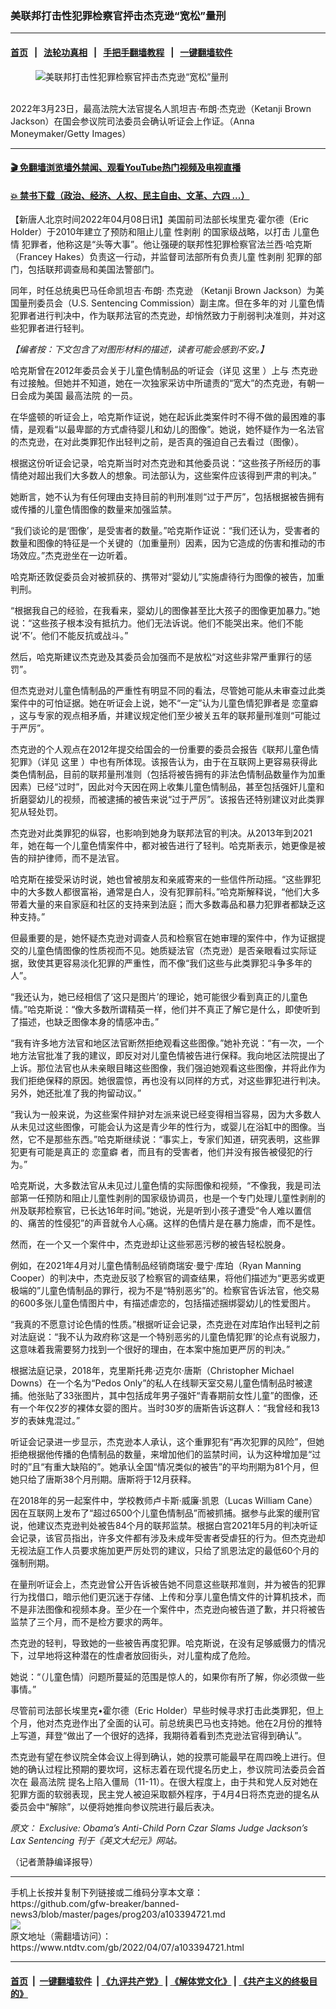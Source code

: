 ### 美联邦打击性犯罪检察官抨击杰克逊“宽松”量刑
------------------------

#### [首页](https://github.com/gfw-breaker/banned-news3/blob/master/README.md) &nbsp;&nbsp;|&nbsp;&nbsp; [法轮功真相](https://github.com/begood0513/basic/blob/master/README.md)  &nbsp;&nbsp;|&nbsp;&nbsp; [手把手翻墙教程](https://github.com/gfw-breaker/guides/wiki)  &nbsp;&nbsp;|&nbsp;&nbsp; [一键翻墙软件](https://github.com/gfw-breaker/nogfw/blob/master/README.md)  



<div><div class="featured_image">
 <figure>
  <img alt="美联邦打击性犯罪检察官抨击杰克逊“宽松”量刑" src="https://i.ntdtv.com/assets/uploads/2022/04/GettyImages-1387348368-800x450.jpg"/>
 </figure><br/>
 <span class="caption">
  2022年3月23日，最高法院大法官提名人凯坦吉‧布朗‧杰克逊（Ketanji Brown Jackson）在国会参议院司法委员会确认听证会上作证。（Anna Moneymaker/Getty Images）
 </span>
</div>
</div><hr/>

#### [ 🎬  免翻墙浏览墙外禁闻、观看YouTube热门视频及电视直播](https://github.com/gfw-breaker/HelloWorld)

#### [ 💥  禁书下载（政治、经济、人权、民主自由、文革、六四 ...）](https://github.com/gfw-breaker/books/blob/master/README.md)

<div><div class="post_content" itemprop="articleBody">
 <p>
  【新唐人北京时间2022年04月08日讯】美国前司法部长埃里克‧霍尔德（Eric Holder）于2010年建立了预防和阻止儿童
  <ok href="https://www.ntdtv.com/gb/性剥削.htm">
   性剥削
  </ok>
  的国家级战略，以打击
  <ok href="https://www.ntdtv.com/gb/儿童色情.htm">
   儿童色情
  </ok>
  犯罪者，他称这是“头等大事”。他让强硬的联邦性犯罪检察官法兰西‧哈克斯（Francey Hakes）负责这一行动，并监督司法部所有负责儿童
  <ok href="https://www.ntdtv.com/gb/性剥削.htm">
   性剥削
  </ok>
  犯罪的部门，包括联邦调查局和美国法警部门。
 </p>
 <p>
  同年，时任总统奥巴马任命凯坦吉‧布朗‧
  <ok href="https://www.ntdtv.com/gb/杰克逊.htm">
   杰克逊
  </ok>
  （Ketanji Brown Jackson）为美国量刑委员会（U.S. Sentencing Commission）副主席。但在多年的对
  <ok href="https://www.ntdtv.com/gb/儿童色情.htm">
   儿童色情
  </ok>
  犯罪者进行判决中，作为联邦法官的杰克逊，却悄然致力于削弱判决准则，并对这些犯罪者进行轻判。
 </p>
 <p>
  <em>
   【编者按：下文包含了对图形材料的描述，读者可能会感到不安。】
  </em>
 </p>
 <p>
  哈克斯曾在2012年委员会关于儿童色情制品的听证会（详见
  <ok href="https://www.ussc.gov/sites/default/files/Transcript_4.pdf" rel="noopener" target="_blank">
   这里
  </ok>
  ）上与
  <ok href="https://www.ntdtv.com/gb/杰克逊.htm">
   杰克逊
  </ok>
  有过接触。但她并不知道，她在一次独家采访中所谴责的“宽大”的杰克逊，有朝一日会成为美国
  <ok href="https://www.ntdtv.com/gb/最高法院.htm">
   最高法院
  </ok>
  的一员。
 </p>
 <p>
  在华盛顿的听证会上，哈克斯作证说，她在起诉此类案件时不得不做的最困难的事情，是观看“以最卑鄙的方式虐待婴儿和幼儿的图像”。她说，她怀疑作为一名法官的杰克逊，在对此类罪犯作出轻判之前，是否真的强迫自己去看过（图像）。
 </p>
 <p>
  根据这份听证会记录，哈克斯当时对杰克逊和其他委员说：“这些孩子所经历的事情绝对超出我们大多数人的想象。司法部认为，这些案件应该得到严肃的判决。”
 </p>
 <p>
  她断言，她不认为有任何理由支持目前的判刑准则“过于严厉”，包括根据被告拥有或传播的儿童色情图像的数量来加强监禁。
 </p>
 <p>
  “我们谈论的是‘图像’，是受害者的数量。”哈克斯作证说：“我们还认为，受害者的数量和图像的特征是一个关键的（加重量刑）因素，因为它造成的伤害和推动的市场效应。”杰克逊坐在一边听着。
 </p>
 <p>
  哈克斯还敦促委员会对被抓获的、携带对“婴幼儿”实施虐待行为图像的被告，加重判刑。
 </p>
 <p>
  “根据我自己的经验，在我看来，婴幼儿的图像甚至比大孩子的图像更加暴力。”她说：“这些孩子根本没有抵抗力。他们无法诉说。他们不能哭出来。他们不能说‘不’。他们不能反抗或战斗。”
 </p>
 <p>
  然后，哈克斯建议杰克逊及其委员会加强而不是放松“对这些非常严重罪行的惩罚”。
 </p>
 <p>
  但杰克逊对儿童色情制品的严重性有明显不同的看法，尽管她可能从未审查过此类案件中的可怕证据。她在听证会上说，她不“一定”认为儿童色情犯罪者是
  <ok href="https://www.ntdtv.com/gb/恋童癖.htm">
   恋童癖
  </ok>
  ，这与专家的观点相矛盾，并建议规定他们至少被关五年的联邦量刑准则“可能过于严厉”。
 </p>
 <p>
  杰克逊的个人观点在2012年提交给国会的一份重要的委员会报告《联邦儿童色情犯罪》（详见
  <ok href="https://www.ussc.gov/sites/default/files/pdf/news/congressional-testimony-and-reports/sex-offense-topics/201212-federal-child-pornography-offenses/Full_Report_to_Congress.pdf#page=22" rel="noopener" target="_blank">
   这里
  </ok>
  ）中也有所体现。该报告认为，由于在互联网上更容易获得此类色情制品，目前的联邦量刑准则（包括将被告拥有的非法色情制品数量作为加重因素）已经“过时”，因此对今天因在网上收集儿童色情制品，甚至包括强奸儿童和折磨婴幼儿的视频，而被逮捕的被告来说“过于严厉”。该报告还特别建议对此类罪犯从轻处罚。
 </p>
 <p>
  杰克逊对此类罪犯的纵容，也影响到她身为联邦法官的判决。从2013年到2021年，她在每一个儿童色情案件中，都对被告进行了轻判。哈克斯表示，她更像是被告的辩护律师，而不是法官。
 </p>
 <p>
  哈克斯在接受采访时说，她也曾被朋友和亲戚寄来的一些信件所动摇。“这些罪犯中的大多数人都很富裕，通常是白人，没有犯罪前科。”哈克斯解释说，“他们大多带着大量的来自家庭和社区的支持来到法庭；而大多数毒品和暴力犯罪者都缺乏这种支持。”
 </p>
 <p>
  但最重要的是，她怀疑杰克逊对调查人员和检察官在她审理的案件中，作为证据提交的儿童色情图像的性质视而不见。她质疑法官（杰克逊）是否亲眼看过实际证据，致使其更容易淡化犯罪的严重性，而不像“我们这些与此类罪犯斗争多年的人”。
 </p>
 <p>
  “我还认为，她已经相信了‘这只是图片’的理论，她可能很少看到真正的儿童色情。”哈克斯说：“像大多数所谓精英一样，他们并不真正了解它是什么，即使听到了描述，也缺乏图像本身的情感冲击。”
 </p>
 <p>
  “我有许多地方法官和地区法官断然拒绝观看这些图像。”她补充说：“有一次，一个地方法官批准了我的建议，即反对对儿童色情被告进行保释。我向地区法院提出了上诉。那位法官也从未亲眼目睹这些图像，我们强迫她观看这些图像，并将此作为我们拒绝保释的原因。她很震惊，再也没有以同样的方式，对这些罪犯进行判决。另外，她还批准了我的拘留动议。”
 </p>
 <p>
  “我认为一般来说，为这些案件辩护对左派来说已经变得相当容易，因为大多数人从未见过这些图像，可能会认为这是青少年的性行为，或婴儿在浴缸中的图像。当然，它不是那些东西。”哈克斯继续说：“事实上，专家们知道，研究表明，这些罪犯更有可能是真正的
  <ok href="https://www.ntdtv.com/gb/恋童癖.htm">
   恋童癖
  </ok>
  者，而且有的受害者，他们并没有报告被侵犯的行为。”
 </p>
 <p>
  哈克斯说，大多数法官从未见过儿童色情的实际图像和视频，“不像我，我是司法部第一任预防和阻止儿童性剥削的国家级协调员，也是一个专门处理儿童性剥削的州及联邦检察官，已长达16年时间。”她说，光是听到小孩子遭受“令人难以置信的、痛苦的性侵犯”的声音就令人心痛。这样的色情片是在暴力施虐，而不是性。
 </p>
 <p>
  然而，在一个又一个案件中，杰克逊却让这些邪恶污秽的被告轻松脱身。
 </p>
 <p>
  例如，在2021年4月对儿童色情制品经销商瑞安‧曼宁‧库珀（Ryan Manning Cooper）的判决中，杰克逊反驳了检察官的调查结果，将他们描述为“更恶劣或更极端的”儿童色情制品的罪行，视为不是“特别恶劣”的。检察官告诉法官，他交易的600多张儿童色情图片中，有描述虐恋的，包括描述捆绑婴幼儿的性爱图片。
 </p>
 <p>
  “我真的不愿意讨论色情的性质。”根据听证会记录，杰克逊在对库珀作出轻判之前对法庭说：“我不认为政府称‘这是一个特别恶劣的儿童色情犯罪’的论点有说服力，这意味着我需要努力找到一个很好的理由，在本案中施加更严厉的判决。”
 </p>
 <p>
  根据法庭记录，2018年，克里斯托弗‧迈克尔‧唐斯（Christopher Michael Downs）在一个名为“Pedos Only”的私人在线聊天室交易儿童色情制品时被逮捕。他张贴了33张图片，其中包括成年男子强奸“青春期前女性儿童”的图像，还有一个年仅2岁的裸体女婴的图片。当时30岁的唐斯告诉这群人：“我曾经和我13岁的表妹鬼混过。”
 </p>
 <p>
  听证会记录进一步显示，杰克逊本人承认，这个重罪犯有“再次犯罪的风险”，但她拒绝根据他传播的色情制品的数量，来增加他们的监禁时间，认为这种增加是“过时的”且“有重大缺陷的”。她承认全国“情况类似的被告”的平均刑期为81个月，但她只给了唐斯38个月刑期。唐斯将于12月获释。
 </p>
 <p>
  在2018年的另一起案件中，学校教师卢卡斯‧威廉‧凯恩（Lucas William Cane）因在互联网上发布了“超过6500个儿童色情制品”而被抓捕。据参与此案的缓刑官说，他建议杰克逊判处被告84个月的联邦监禁。根据白宫2021年5月的判决听证会记录，该官员指出，许多文件都有涉及未成年受害者受虐狂的行为。但杰克逊却无视法庭工作人员要求施加更严厉处罚的建议，只给了凯恩法定的最低60个月的强制刑期。
 </p>
 <p>
  在量刑听证会上，杰克逊曾公开告诉被告她不同意这些联邦准则，并为被告的犯罪行为找借口，暗示他们更沉迷于存储、上传和分享儿童色情文件的计算机技术，而不是非法图像和视频本身。至少在一个案件中，杰克逊向被告道了歉，并只将被告监禁了三个月，而不是检方要求的两年。
 </p>
 <p>
  杰克逊的轻判，导致她的一些被告再度犯罪。哈克斯说，在没有足够威慑力的情况下，过早地将这种潜在的性虐者放回街头，对儿童构成了危险。
 </p>
 <p>
  她说：“（儿童色情）问题所蔓延的范围是惊人的，如果你有所了解，你必须做一些事情。”
 </p>
 <p>
  尽管前司法部长埃⾥克•霍尔德（Eric Holder）早些时候寻求打击此类罪犯，但上个月，他对杰克逊作出了全面的认可。前总统奥巴马也支持她。他在2月份的推特上写道，拜登“做出了一个很好的选择，我期待着看到杰克逊法官得到确认”。
 </p>
 <p>
  杰克逊有望在参议院全体会议上得到确认，她的投票可能最早在周四晚上进行。但她的确认过程比预期的要坎坷，这标志着在现代提名历史上，参议院司法委员会首次在
  <ok href="https://www.ntdtv.com/gb/最高法院.htm">
   最高法院
  </ok>
  提名上陷入僵局（11-11）。在很大程度上，由于共和党人反对她在犯罪方面的软弱表现，民主党人被迫采取额外程序，于4月4日将杰克逊的提名从委员会中“解除”，以便将她推向参议院进行最后表决。
 </p>
 <p>
  <em>
   原文：
   <ok href="https://www.theepochtimes.com/exclusive-obamas-anti-child-porn-czar-slams-judge-jacksons-lax-sentencing_4389077.html" rel="noopener" target="_blank">
    Exclusive: Obama’s Anti-Child Porn Czar Slams Judge Jackson’s Lax Sentencing
   </ok>
   刊于《英文大纪元》网站。
  </em>
 </p>
 <p>
  （记者萧静编译报导）
 </p>
 <div class="single_ad">
 </div>
</div>
</div>
<hr/>
手机上长按并复制下列链接或二维码分享本文章：<br/>
https://github.com/gfw-breaker/banned-news3/blob/master/pages/prog203/a103394721.md <br/>
<a href='https://github.com/gfw-breaker/banned-news3/blob/master/pages/prog203/a103394721.md'><img src='https://github.com/gfw-breaker/banned-news3/blob/master/pages/prog203/a103394721.md.png'/></a> <br/>
原文地址（需翻墙访问）：https://www.ntdtv.com/gb/2022/04/07/a103394721.html


------------------------
#### [首页](https://github.com/gfw-breaker/banned-news3/blob/master/README.md) &nbsp;|&nbsp; [一键翻墙软件](https://github.com/gfw-breaker/nogfw/blob/master/README.md) &nbsp;| [《九评共产党》](https://github.com/gfw-breaker/9ping.md/blob/master/README.md#九评之一评共产党是什么) | [《解体党文化》](https://github.com/gfw-breaker/jtdwh.md/blob/master/README.md) | [《共产主义的终极目的》](https://github.com/gfw-breaker/gczydzjmd.md/blob/master/README.md)


<img src='http://gfw-breaker.win/banned-news3/pages/prog203/a103394721.md' width='0px' height='0px'/>